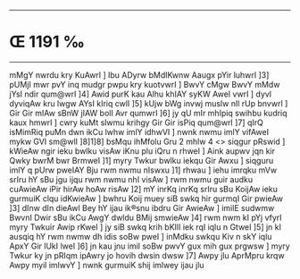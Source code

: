 ___
# Œ 1191 ‰
---
mMgY nwrdu kry KuAwrI ] lbu ADyrw bMdIKwnw Aaugx pYir luhwrI ]3] pUMjI
mwr pvY inq mudgr pwpu kry kuotvwrI ] BwvY cMgw BwvY mMdw jYsI ndir
qum@wrI ]4] Awid purK kau Alhu khIAY syKW AweI vwrI ] dyvl dyviqAw
kru lwgw AYsI kIriq cwlI ]5] kUjw bWg invwj muslw nIl rUp bnvwrI
] Gir Gir mIAw sBnW jIAW bolI Avr qumwrI ]6] jy qU mIr mhIpiq
swihbu kudriq kaux hmwrI ] cwry kuMt slwmu krihgy Gir Gir isPiq
qum@wrI ]7] qIrQ isMimRiq puMn dwn ikCu lwhw imlY idhwVI ] nwnk nwmu
imlY vifAweI mykw GVI sm@wlI ]8]1]8]
bsMqu ihMfolu Gru 2 mhlw 4
<> siqgur pRswid ]
kWieAw ngir ieku bwlku visAw iKnu plu iQru n rhweI ] Aink aupwv
jqn kir Qwky bwrM bwr BrmweI ]1] myry Twkur bwlku iekqu Gir Awxu ]
siqguru imlY q pUrw pweIAY Bju rwm nwmu nIswxu ]1] rhwau ] iehu imrqku
mVw srIru hY sBu jgu ijqu rwm nwmu nhI visAw ] rwm nwmu guir audku
cuAwieAw iPir hirAw hoAw risAw ]2] mY inrKq inrKq srIru sBu
KoijAw ieku gurmuiK clqu idKwieAw ] bwhru Koij muey siB swkq hir
gurmqI Gir pwieAw ]3] dInw dIn dieAwl Bey hY ijau ik®snu ibdru Gir
AwieAw ] imilE sudwmw BwvnI Dwir sBu ikCu AwgY dwldu BMij smwieAw
]4] rwm nwm kI pYj vfyrI myry Twkuir Awip rKweI ] jy siB swkq krih
bKIlI iek rqI iqlu n GtweI ]5] jn kI ausqiq hY rwm nwmw dh idis
soBw pweI ] inMdku swkqu Kiv n skY iqlu ApxY Gir lUkI lweI ]6] jn
kau jnu imil soBw pwvY gux mih gux prgwsw ] myry Twkur ky jn pRIqm
ipAwry jo hovih dwsin dwsw ]7] Awpy jlu AprMpru krqw Awpy myil
imlwvY ] nwnk gurmuiK shij imlwey ijau jlu
####
